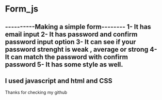 # Form_js
----------Making a simple form--------
1- It has email input
2- It has password and confirm password input option
3- It can see if your password strenght is weak , average or strong
4- It can match the password with confirm password
5- It has some style as well.
------
I used javascript and html and CSS 
------
Thanks for checking my github
